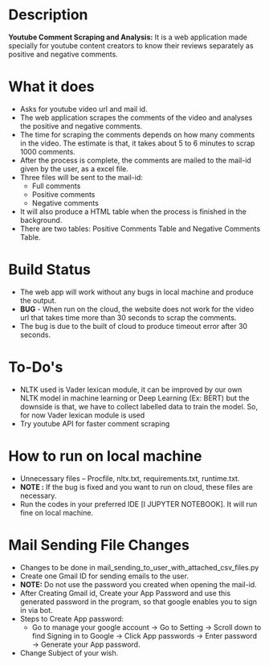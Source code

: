 # Description
**Youtube Comment Scraping and Analysis:**  It is a web application made specially for youtube content creators to know their reviews separately as positive and negative comments.



# What it does
- Asks for youtube video url and mail id.
- The web application scrapes the comments of the video and analyses the positive and negative comments.
- The time for scraping the comments depends on how many comments in the video. The estimate is that, it takes about 5 to 6 minutes to scrap 1000 comments.
- After the process is complete, the comments are mailed to the mail-id given by the user, as a excel file.
- Three files will be sent to the mail-id:
  - Full comments
  - Positive comments
  - Negative comments
- It will also produce a HTML table when the process is finished in the background.
- There are two tables: Positive Comments Table and Negative Comments Table.

# Build Status
- The web app will work without any bugs in local machine and produce the output.
- **BUG** - When run on the cloud, the website does not work for the video url that takes time more than 30 seconds to scrap the comments.
- The bug is due to the built of cloud to produce timeout error after 30 seconds.

# To-Do's
- NLTK used is Vader lexican module, it can be improved by our own NLTK model in machine learning or Deep Learning (Ex: BERT) but the downside is that, we have to collect labelled data to train the model. So, for now Vader lexican module is used
- Try youtube API for faster comment scraping
  
# How to run on local machine
- Unnecessary files – Procfile, nltx.txt, requirements.txt, runtime.txt.
- **NOTE :** If the bug is fixed and you want to run on cloud, these files are necessary.
- Run the codes in your preferred IDE [I JUPYTER NOTEBOOK]. It will run fine on local machine.

# Mail Sending File Changes
- Changes to be done in mail_sending_to_user_with_attached_csv_files.py
- Create one Gmail ID for sending emails to the user.
- **NOTE:** Do not use the password you created when opening the mail-id.
- After Creating Gmail id, Create your App Password and use this generated password in the program, so that google enables you to sign in via bot.
- Steps to Create App password:
  - Go to manage your google account -> Go to Setting -> Scroll down to find Signing in to Google -> Click App passwords -> Enter password -> Generate your App password.
- Change Subject of your wish.
